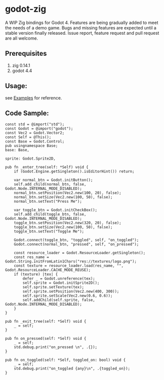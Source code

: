 # godot-zig

A WIP Zig bindings for Godot 4.
Features are being gradually added to meet the needs of a demo game.
Bugs and missing features are expected until a stable version finally released.
Issue report, feature request and pull request are all welcome.

## Prerequisites

1. zig 0.14.1
2. godot 4.4

## Usage:

see [Examples](https://github.com/doubleword-labs/godot-zig-examples) for reference.

## Code Sample:

```zig
const std = @import("std");
const Godot = @import("godot");
const Vec2 = Godot.Vector2;
const Self = @This();
const Base = Godot.Control;
pub usingnamespace Base;
base: Base,

sprite: Godot.Sprite2D,

pub fn _enter_tree(self: *Self) void {
    if (Godot.Engine.getSingleton().isEditorHint()) return;

    var normal_btn = Godot.initButton();
    self.add_child(normal_btn, false, Godot.Node.INTERNAL_MODE_DISABLED);
    normal_btn.setPosition(Vec2.new(100, 20), false);
    normal_btn.setSize(Vec2.new(100, 50), false);
    normal_btn.setText("Press Me");

    var toggle_btn = Godot.initCheckBox();
    self.add_child(toggle_btn, false, Godot.Node.INTERNAL_MODE_DISABLED);
    toggle_btn.setPosition(Vec2.new(320, 20), false);
    toggle_btn.setSize(Vec2.new(100, 50), false);
    toggle_btn.setText("Toggle Me");

    Godot.connect(toggle_btn, "toggled", self, "on_toggled");
    Godot.connect(normal_btn, "pressed", self, "on_pressed");

    const resource_loader = Godot.ResourceLoader.getSingleton();
    const res_name = Godot.String.initFromLatin1Chars("res://textures/logo.png");
    const texture = resource_loader.load(res_name, "", Godot.ResourceLoader.CACHE_MODE_REUSE);
    if (texture) |tex| {
        defer _ = Godot.unreference(tex);
        self.sprite = Godot.initSprite2D();
        self.sprite.setTexture(tex);
        self.sprite.setPosition(Vec2.new(400, 300));
        self.sprite.setScale(Vec2.new(0.6, 0.6));
        self.addChild(self.sprite, false, Godot.Node.INTERNAL_MODE_DISABLED);
    }
}

pub fn _exit_tree(self: *Self) void {
    _ = self;
}

pub fn on_pressed(self: *Self) void {
    _ = self;
    std.debug.print("on_pressed \n", .{});
}

pub fn on_toggled(self: *Self, toggled_on: bool) void {
    _ = self;
    std.debug.print("on_toggled {any}\n", .{toggled_on});
}
```
